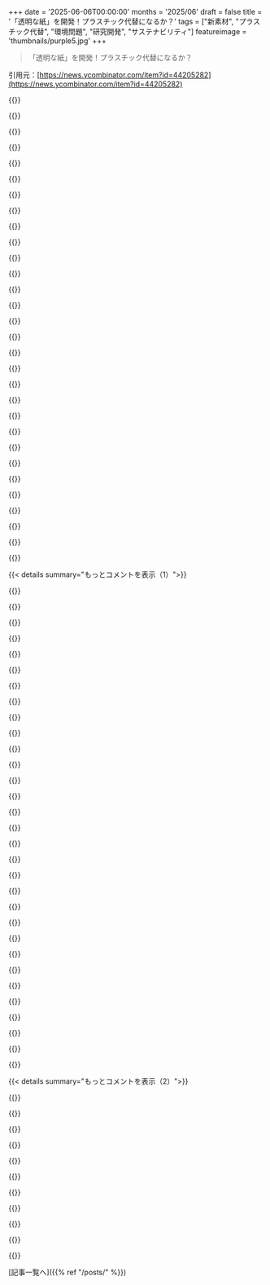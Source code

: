 +++
date = '2025-06-06T00:00:00'
months = '2025/06'
draft = false
title = '「透明な紙」を開発！プラスチック代替になるか？'
tags = ["新素材", "プラスチック代替", "環境問題", "研究開発", "サステナビリティ"]
featureimage = 'thumbnails/purple5.jpg'
+++

> 「透明な紙」を開発！プラスチック代替になるか？

引用元：[https://news.ycombinator.com/item?id=44205282](https://news.ycombinator.com/item?id=44205282)




{{<matomeQuote body="プラスチックをよく使うのは透明だからじゃなくて、軽くて分解しないからだよ。食品とか部品に便利なんだ。特定のトリガーで分解する素材が必要だね。" userName="fastball" createdAt="2025/06/07 01:41:28" color="#38d3d3">}}




{{<matomeQuote body="プラスチックは成形しやすくて大量生産できるのがデカい。木、セラミック、金属の長所と短所を比べてみたら、なんでみんなプラスチック使うかよくわかるよ。" userName="MyPasswordSucks" createdAt="2025/06/07 02:29:23" color="#ff33a1">}}




{{<matomeQuote body="軽さに対して強いのと、とにかく安いのもポイントだよ。数グラムのポリ袋が5kg以上運べるのに、たった数セントなんてすごいよね。" userName="dpacmittal" createdAt="2025/06/07 06:15:11" color="">}}




{{<matomeQuote body="数セントって値段は、本当のコストじゃないよね。こんなに長持ちする良い素材を使い捨てにしちゃうなんて、今の経済のダメなところだよ。" userName="smolder" createdAt="2025/06/07 06:59:57" color="">}}




{{<matomeQuote body="燃やすのは埋めるよりダメだよ。CO2とか汚染物質がたくさん出ちゃうからね。" userName="tsimionescu" createdAt="2025/06/07 14:52:30" color="">}}




{{<matomeQuote body="CO2排出は石油燃やすのと一緒。ゴミで発電もできるし、袋一つじゃ大した量じゃない。<br>自分が使うものの環境負荷を気にしすぎじゃないかな。スタバのカップとかより、もっとヤバいことが見えないとこで起きてると思うよ。" userName="BurningFrog" createdAt="2025/06/07 15:12:00" color="">}}




{{<matomeQuote body="透明な紙は、パックされた果物とかの包装用使い捨てプラスチックの代わりになるかもね。果物みたいに、包装も千年長持ちする必要ないんだから。" userName="2muchcoffeeman" createdAt="2025/06/07 03:06:10" color="#38d3d3">}}




{{<matomeQuote body="使うのに千年いらないけど、その性質（防水とか微生物を通さないとか）が便利なんだよ。だから長持ちするんだ。" userName="fastball" createdAt="2025/06/07 03:11:25" color="#ff5733">}}




{{<matomeQuote body="2021年にUSで出たプラごみは一人150kgくらい。燃やすとCO2が年間264〜750kg出るんだって。結構な量だよ。<br>大企業のせいもあるけど、プラスチック減らすのはムダじゃないよ。[0]: https://www.statista.com/statistics/1339439/plastic-waste-ma..." userName="ddoeth" createdAt="2025/06/07 16:26:33" color="#ff33a1">}}




{{<matomeQuote body="プラスチックのいいとこってさ、防水で割れにくくて、物が見栄え良く見せられて、しかも安いやん。<br>でも、安さには環境への負担分が含まれてないんだよね。" userName="mjevans" createdAt="2025/06/07 01:54:59" color="">}}




{{<matomeQuote body="なんかさ、普段は全く分解しないけど、特定のキッカケ（化学物質とか温度とか圧力とか）で急に分解する素材が必要だよねって話。<br>でもさ、それって人間がちゃんと集めて分解施設まで運ばないとダメでしょ？今あるプラスチックが環境中にいっぱい散らばってるのを見れば、そんなこと誰もしてないってわかるじゃん。" userName="_ink_" createdAt="2025/06/07 07:10:54" color="#38d3d3">}}




{{<matomeQuote body="ラトビアではね、デポジット制度があるんだ。飲み物を買う時にちょっと高くなるけど、お店にボトルとか缶を持っていくと返金されるの。<br>これのおかげで、もう何年もボトルとか捨ててないよ。昔からそんなに捨てなかったけど、今は普通のごみ箱じゃなくて別の袋に集めてる。<br>やっぱり、何かしらのインセンティブが重要なんだと思うな。" userName="KronisLV" createdAt="2025/06/07 09:20:34" color="#ff5c5c">}}




{{<matomeQuote body="でもさ、千年とか持つ必要なんてないでしょ、別に。<br>それに、プラスチックのあの色んな特性全部が、実際に使われてる全てのケースで必要なわけでもないしね。" userName="rTX5CMRXIfFG" createdAt="2025/06/07 05:47:54" color="">}}




{{<matomeQuote body="なんかさ、プラスチック見つかったせいで、ガラスを割れにくくする開発を諦めちゃったみたいだよね。" userName="verelo" createdAt="2025/06/07 01:59:41" color="">}}




{{<matomeQuote body="ていうか、あれ数セントで済むわけないよ。作るのに数セントでも、ちゃんと捨てるにはその20倍とかかかるんだから。<br>使う人がその一部（しかも少ない方）しか払わないから、安く見えてるだけなんだよね。" userName="andrepd" createdAt="2025/06/07 10:51:55" color="">}}




{{<matomeQuote body="数えきれないくらいのプラスチックバッグ作ってるけど、具体的に何がそんなにコストかかるの？" userName="BurningFrog" createdAt="2025/06/07 14:09:07" color="">}}




{{<matomeQuote body="最後の石炭火力発電所がなくなるまでは、プラスチックの一番合理的な”リサイクル”方法は燃やすことだよ。<br>石炭炉の温度が”特別なトリガー”になるって考えられるじゃん。<br>プラスチック包装って年間何千万トンだけど、石炭はそれどころか何十億トンも燃やしてるんだからさ。" userName="Zigurd" createdAt="2025/06/07 14:02:26" color="">}}




{{<matomeQuote body="いや、燃やすのが”合理的”なわけないじゃん、全く逆だよ。<br>あれだけ炭素隔離について言ってるのに、すでに隔離された炭素を全部大気中に戻そうとするなんて、やってること矛盾してるでしょ。" userName="tsimionescu" createdAt="2025/06/07 14:59:23" color="#785bff">}}




{{<matomeQuote body="環境に関することだよ。分解されない何十億もの袋が、生態系を傷つける場所にたどり着くんだ。" userName="ben_w" createdAt="2025/06/07 14:26:28" color="#785bff">}}




{{<matomeQuote body="ほとんどは埋立地に行き着くと思うよ。そこでは生態系に物質的な影響は全くない。化学者じゃないけど、自然界の何とも化学反応しないんだよね。そこにただ転がってるのは汚くて不自然に感じるのは分かるけど、実際には大きな害はないんじゃないかな。" userName="BurningFrog" createdAt="2025/06/07 15:08:19" color="">}}




{{<matomeQuote body="誰もプラスチックが“何千年”も持つのが嫌なんだよ。みんな食品をうまく保存したいんだ。それが何千年と持たずにできるなら、かなり良い勝利だよね。" userName="ghushn3" createdAt="2025/06/07 03:24:26" color="#ff33a1">}}




{{<matomeQuote body="これを言いに来た。ビニール袋の製造コストは0.05セントぐらい。環境への影響を考慮すると、数セントかかるだろうね。毎日消費される途方もない量のビニール袋を考えると、それはかなり大きい。" userName="pineaux" createdAt="2025/06/07 12:00:49" color="#45d325">}}




{{<matomeQuote body="まだ1セント以下だと思う。つまり、ビニール袋はただゴミの山に入れるだけで終わり。環境への影響がほぼゼロで、利用コストもほぼゼロだよ。" userName="Ray20" createdAt="2025/06/07 13:53:31" color="">}}




{{<matomeQuote body="ペットボトルは壊れにくいだけじゃないよ。ガラスよりずっと軽いし、アルミよりへこんだり穴が開いたりしにくいんだ。" userName="nine_k" createdAt="2025/06/07 02:17:12" color="">}}




{{<matomeQuote body="“適切に”の定義によるね。これはほとんど社会的なもの。もし僕らが実用的で有能で、きれいに燃やせる家庭ゴミを（例えば）発電所に送れたら、あまり問題はないだろう。ゴミを捨てるバカや、見せかけの“リサイクル”ロビーが、本当に処理コストを上げてるんだよ。" userName="bell-cot" createdAt="2025/06/07 11:50:28" color="#ff5733">}}




{{<matomeQuote body="プラスチックを燃やすのは、できることの中で最悪の一つだよ。多分海に流れ着くよりもっと悪い。地球温暖化は今の文明にとって最大の脅威で、プラスチックは欠点があるとはいえ炭素を閉じ込めてる。燃やすとそれが大気に放出されて、埋めるよりずっとひどい損害を与えるんだ。" userName="tsimionescu" createdAt="2025/06/07 14:58:08" color="#45d325">}}




{{<matomeQuote body="何千年と持つ必要はないって？Yes、必要だよ。何千年と持つっていうのは、①微生物（カビとか虫とか）を通さないこと、プラス②周りの化学物質と反応しないこと、と同じことなんだ。この二つが欲しい特性で、もし両方備えてたら、それを止められるものがないから、何千年と持つことになるんだよ。" userName="thaumasiotes" createdAt="2025/06/07 07:19:21" color="#ff33a1">}}




{{<matomeQuote body="そんなに簡単なら、テキサスサイズのゴミ島が太平洋に浮いてないだろうね。" userName="jplrssn" createdAt="2025/06/07 14:17:24" color="#ff5c5c">}}




{{<matomeQuote body="また昔のものが新しいってこと？<br>https://en.wikipedia.org/wiki/Celluloid<br>https://en.wikipedia.org/wiki/Cellophane" userName="kazinator" createdAt="2025/06/06 22:44:10" color="">}}




{{<matomeQuote body="研究者が出した元の論文だよ。<br>https://www.science.org/doi/10.1126/sciadv.ads2426<br>彼らはどうやら<br>1. 透明で、<br>2. 十分な厚さにできて、<br>3. 純粋なセルロースを基盤にした素材を作りたかったみたい。<br>セロハンは1と3は満たすけど厚くするのが難しい。紙は2と3は満たすけど透明じゃない。セルロイドは論文に明記されてないけど、純粋なセルロースじゃないから3は満たさないだろうね。<br>主な応用先は食品包装らしいよ。" userName="cloudbonsai" createdAt="2025/06/07 00:12:29" color="#45d325">}}




{{< details summary="もっとコメントを表示（1）">}}

{{<matomeQuote body="半透明の紙なら実際あるよ。透明とは程遠いけど、中身がなんとなくわかるくらいには半透明。<br>近所のスーパーでいくつか商品のパッケージに使われてるの見たことある。<br>グラシン紙かな？<br>https://en.wikipedia.org/wiki/Glassine" userName="phire" createdAt="2025/06/07 02:13:43" color="#ff33a1">}}




{{<matomeQuote body="どっかで読んだけどさ、パイプの中にできる別の何かが保護層になって、鉛が水に染み出すのを防いでたらしいよ。" userName="90s_dev" createdAt="2025/06/07 03:41:59" color="">}}




{{<matomeQuote body="論文の要約がめちゃいいね、TL;DRみたい。もしAIとかLLMが研究論文をこんな風に分かりやすく正確に要約できたら、みんな絶対お金出すと思うわ、私も出す。" userName="teleforce" createdAt="2025/06/07 01:23:20" color="#45d325">}}




{{<matomeQuote body="用途によるけど、そこそこ透明なセルロース素材って、濡れたコットンTシャツみたいなもんだよ。" userName="kazinator" createdAt="2025/06/07 16:27:06" color="">}}




{{<matomeQuote body="彼らの社会が、ご近所からの略奪と奴隷労働で成り立ってたって考えると、それが本当ならすごく残念な話だね。" userName="vkou" createdAt="2025/06/07 02:07:56" color="">}}




{{<matomeQuote body="彼らは石炭を掘って暖房や金属加工に使ってたらしいよ。あと、燃料（特に鉄作る木炭）や建材、畑のためにヨーロッパの森をばんばん伐ったんだって。地元で燃料が足りなくなるまで、森を大事に使うことはあんまりしなかったみたい。" userName="phire" createdAt="2025/06/07 03:48:43" color="">}}




{{<matomeQuote body="彼らは山をぶっ壊して採掘してて、かなり鉛を空中に撒き散らしてたんだって。モンブランの氷を調べたら、ローマ時代の採掘で大気中の鉛が少なくとも10倍になって、ヨーロッパの空気をめっちゃ汚してたらしいよ。今よりは少ないけど、何もないより全然多かった。しかも人口ずっと少なかったのにね。https://phys.org/news/2019-05-roman-polluted-european-air-he...<br>https://en.wikipedia.org/wiki/Ruina_montium" userName="breischl" createdAt="2025/06/07 21:02:35" color="#785bff">}}




{{<matomeQuote body="https://imperiumromanum.pl/en/curiosities/monte-testaccio-ro...<br>5300万個ものアンフォラだって…。これ陶器の容器を積み上げた山のことね…。これも持続可能でも効率的でもない選び方だよね。粘土はいっぱいあるけどさ、やっぱり持続可能って感じじゃないわ…。" userName="Ekaros" createdAt="2025/06/08 00:07:04" color="#38d3d3">}}




{{<matomeQuote body="なんていうか、物事を動かすのにマジで奴隷労働が必要だったってこと以外にも、彼らは都市の近くにある木をほとんど全部燃やしちゃったらしいよ。" userName="wredcoll" createdAt="2025/06/07 04:04:11" color="">}}




{{<matomeQuote body="古代ローマ人って、透明な紙とかセルロイド、セロファンとか持ってたりしたの？何か関連性を見落としてるのかなって気になっちゃってさ。" userName="hollerith" createdAt="2025/06/07 04:30:22" color="#ff5c5c">}}




{{<matomeQuote body="でも、セロハンって食品包装にすでにもう使われてるじゃん。" userName="cbmuser" createdAt="2025/06/07 06:58:38" color="">}}




{{<matomeQuote body="セルロイドだけがセルロースをプラスチックにする方法じゃないんだって。セルロースアセテートは19世紀からあって、フィルムや眼鏡フレームにも使われるくらい丈夫らしいよ。作るには化学物質（酢酸とか無水酢酸）が必要で、無水酢酸はヘロイン作りに使われるから規制されてる国もあるみたい。詳しくはここ見て→https://en.wikipedia.org/wiki/Cellulose_acetate" userName="kazinator" createdAt="2025/06/07 16:35:57" color="#45d325">}}




{{<matomeQuote body="透明な巻きタバコ用の紙もあるらしいよ。" userName="iancmceachern" createdAt="2025/06/07 05:54:58" color="">}}




{{<matomeQuote body="グラシン紙なんてずっと前からあるじゃん。切手収集に役立つんだってさ！" userName="euroderf" createdAt="2025/06/07 08:10:56" color="">}}




{{<matomeQuote body="これって、昔の物理的な写真アルバムに使われてた紙かな？ 写真の表面やインクが前のページに貼り付かないように挟まってた半透明か透明な紙のこと？" userName="albert_e" createdAt="2025/06/07 09:37:37" color="#ff5c5c">}}




{{<matomeQuote body="セロハン作るビスコース法ってめっちゃ有毒らしい。リオセル法は安全だけど、どっちも特殊な化学物質がたくさん必要だから、セロハンやレーヨンは少量しか使われないのが普通なんだって。一方、臭化リチウムは安定した塩で安いから、大量に作ってリサイクルしやすいらしいよ。" userName="scythe" createdAt="2025/06/07 19:42:48" color="#785bff">}}




{{<matomeQuote body="あれ、セロハンってセルロースが原料だったんだ。ずっとプラスチックだと思ってたよ…" userName="saagarjha" createdAt="2025/06/07 09:34:35" color="">}}




{{<matomeQuote body="セロハンに似てる感じだね。でも作り方はぜんぜん違うらしい。セロハンにはない新しい性質があるのかもね。" userName="aDyslecticCrow" createdAt="2025/06/06 23:09:11" color="">}}




{{<matomeQuote body="一部の国がただゴミを海に捨ててるって話に、みんな無感覚になってるのが変だよね。その問題を解決するより、もっと良いゴミを作ることに集中してるんだから。" userName="pupppet" createdAt="2025/06/06 23:11:49" color="">}}




{{<matomeQuote body="ゴミを海に捨てる国もあるけど、他の国は貧しい国に「リサイクル」としてゴミを押し付けてるんだ。ゴミ箱にしてきた貧しい国に文句は言えないよ。リサイクルに出す物のほとんどは、結局遠くの海に捨てられてるのが現実。<br>https://www.theguardian.com/environment/2021/dec/31/waste-co...<br>https://www.motherjones.com/environment/2023/03/rich-countri...<br>https://www.theguardian.com/us-news/2019/jun/17/recycled-pla...<br>https://www.dandc.eu/en/article/industrialised-countries-are..." userName="fooker" createdAt="2025/06/07 00:59:32" color="#45d325">}}




{{<matomeQuote body="「リサイクル品が海に捨てられてる」って前の人は言ってるけど、提示された記事にはそんなこと書いてないよ。リサイクルできない物は焼却か埋め立てだって。カンボジアの記事もビーチの話で、海に捨ててるのが目的とは言ってない。もし証拠があるなら、それが記事のメインになるはずだもん。" userName="cantrevealname" createdAt="2025/06/07 07:54:14" color="#38d3d3">}}




{{<matomeQuote body="リサイクルのことだけじゃないって。普通のゴミも（川に捨てた後に）海に行っちゃってるんだよ。" userName="samlinnfer" createdAt="2025/06/07 10:28:42" color="">}}




{{<matomeQuote body="その問題に取り組んでる人たちもいるよ[0]。だから、彼らは予防に力を入れてるんだ。色んな方向からの取り組みが必要だね。[0] https://theoceancleanup.com/" userName="james_marks" createdAt="2025/06/07 00:16:24" color="#ff5733">}}




{{<matomeQuote body="The Ocean Cleanupはたぶん今一番すごい人道/気候の取り組みじゃないかな。ずっと見てるけど、PRがめちゃくちゃ上手い。ビフォーアフターや回収したゴミを見せたり、技術の説明、苦労話まで正直に話してる。本当によくやってて、彼らの活動を見るといつも希望が持てるんだ。" userName="junon" createdAt="2025/06/07 11:59:34" color="#785bff">}}




{{<matomeQuote body="脅したり無理やりやったりしないと、人を変えるのは本当に難しいことだよ。環境を変える方が楽なんだ。" userName="phyzix5761" createdAt="2025/06/06 23:19:31" color="">}}




{{<matomeQuote body="「人を変えるのは難しい」って言うけど、人はいつも変わってるよ。10年前とか100年前とは全然違うでしょ。もっと運動するようになったり、健康的な食事したり、教育レベルも上がったり…。最近は、希望や進歩よりニヒリズムを選ぶ人が多いけどね。" userName="mmooss" createdAt="2025/06/07 01:53:35" color="">}}




{{<matomeQuote body="それに、みんなタバコは吸わなくなった。もちろん、どの時点をスタートにするかにもよるけど、50年以上前の人類の歴史と比べたら、その傾向は明らかだね。" userName="mmooss" createdAt="2025/06/07 15:50:47" color="">}}




{{<matomeQuote body="“いくつかの国”って言うのは、要するにフィリピンのことだろ？フィリピンは一人当たりの生産量も全体の量も、他と比べてめちゃくちゃ多い例外なんだ。中国とインドもかなり大量に出してるけど、人口の多さからするとそんなにでもない。" userName="petesergeant" createdAt="2025/06/07 04:13:07" color="">}}




{{<matomeQuote body="技術的な問題を解決する方が、社会的な問題を解決するより、大体いつも簡単だよね。" userName="brookst" createdAt="2025/06/07 02:09:27" color="">}}




{{<matomeQuote body="環境に優しいゴミ処理は金がかかるんだよ。誰もがそれに費用をかけられるわけじゃない。" userName="lisper" createdAt="2025/06/06 23:15:09" color="">}}

{{</details>}}




{{< details summary="もっとコメントを表示（2）">}}

{{<matomeQuote body="俺の記憶が正しければ、SK（韓国）はセメント工場で、使い終わったタイヤを燃料として燃やしてるぜ。" userName="iszomer" createdAt="2025/06/06 23:26:54" color="">}}




{{<matomeQuote body="単一素材のゴミ処理は楽だよね。家庭ゴミは色々混ざってるから燃やすと高いし、エネルギー収支もマイナスだろうな。ゴミ問題の最大の課題はやっぱり分別だよ。" userName="hippari2" createdAt="2025/06/07 01:19:04" color="#ff5733">}}




{{<matomeQuote body="そういえば、日本は分別すごくうまいよね。ゴミ焼却発電は全体の電力から見たら少ないけど、ゴミ処理の政策としては重要だよね。" userName="iszomer" createdAt="2025/06/07 02:06:50" color="">}}




{{<matomeQuote body="海洋プラスチックについての記事だよ。<br>https://www.visualcapitalist.com/cp/visualized-ocean-plastic..." userName="petermcneeley" createdAt="2025/06/06 23:18:02" color="">}}




{{<matomeQuote body="母が手伝ってる店でプラスチック代替試したけど、費用が高いか素材が弱くてダメだったんだ。セルロースの透明紙は期待できるね。熱や水に強いか、実際に使ったことある人がいたら使用感聞きたいな。店にとってはすごく助かると思う。" userName="Leo-thorne" createdAt="2025/06/07 10:00:48" color="#ff5733">}}




{{<matomeQuote body="プラスチックみたいな性質で、数千年かからずに分解されるか、ちゃんとリサイクルできる新しい素材が必要だね。" userName="speedylight" createdAt="2025/06/06 23:33:53" color="#ff5c5c">}}




{{<matomeQuote body="プラスチックは劣化して細かくなることの方が問題だと思うな。ゴミとして保管する心配より、マイクロプラスチック汚染の方が深刻だよ。安定したプラスチックの方が汚染問題は少ないんじゃないか。<br>https://www.sciencedirect.com/science/article/pii/S016041202..." userName="SubiculumCode" createdAt="2025/06/06 23:49:19" color="#38d3d3">}}




{{<matomeQuote body="分解しないプラスチックができたらすごいけど、毒性がないか心配だよね。また新しい略語の物質が水筒に入ってないか気にするより、プラスチックじゃない方がマシかな。" userName="bastawhiz" createdAt="2025/06/07 00:30:10" color="">}}




{{<matomeQuote body="空気や水の中に流れ出さないようにするのが大事だね。ちゃんとゴミを処理すれば、海にプラスチックが浮くこともないはずだよ。" userName="1970-01-01" createdAt="2025/06/07 11:55:26" color="">}}




{{<matomeQuote body="ちゃんと分解されるか、あるいは全く分解されないか、どちらかが必要だね。" userName="aDyslecticCrow" createdAt="2025/06/07 00:04:18" color="">}}

{{</details>}}



[記事一覧へ]({{% ref "/posts/" %}})
